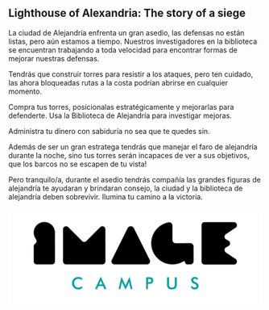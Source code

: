 ## Lighthouse of Alexandria: The story of a siege

La ciudad de Alejandría enfrenta un gran asedio, las defensas no están listas, pero aún estamos a tiempo. Nuestros investigadores en la biblioteca se encuentran trabajando a toda velocidad para encontrar formas de mejorar nuestras defensas.

Tendrás que construir torres para resistir a los ataques, pero ten cuidado, las ahora bloqueadas rutas a la costa podrían abrirse en cualquier momento.

Compra tus torres, posicionalas estratégicamente y mejorarlas para defenderte. Usa la Biblioteca de Alejandría para investigar mejoras. 

Administra tu dinero con sabiduría no sea que te quedes sin.

Además de ser un gran estratega tendrás que manejar el faro de alejandría durante la noche, sino tus torres serán incapaces de ver a sus objetivos, que los barcos no se escapen de tu vista!

Pero tranquilo/a, durante el asedio tendrás compañía las grandes figuras de alejandría te ayudaran y brindaran consejo, la ciudad y la biblioteca de alejandría deben sobrevivir. Ilumina tu camino a la victoria.

<img src="logo-image-campus.png">